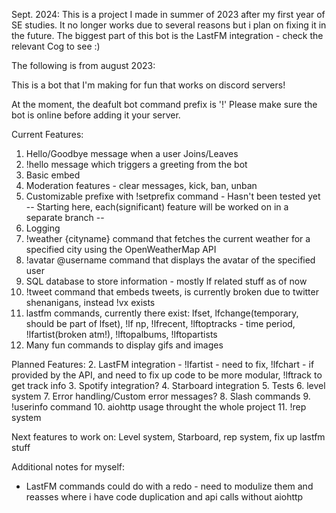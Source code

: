 Sept. 2024: This is a project I made in summer of 2023 after my first year of SE studies. It no longer works due to several reasons but i plan on fixing it in the future. The biggest part of this bot is the LastFM integration - check the relevant Cog to see :)

The following is from august 2023:

This is a bot that I'm making for fun that works on discord servers!

At the moment, the deafult bot command prefix is '!'
Please make sure the bot is online before adding it your server.

Current Features: 
1. Hello/Goodbye message when a user Joins/Leaves 
2. !hello message which triggers a greeting from the bot 
3. Basic embed 
4. Moderation features - clear messages, kick, ban, unban
5. Customizable prefixe with !setprefix command - Hasn't  been tested yet
-- Starting here, each(significant) feature will be worked on in a separate branch --
6. Logging
7. !weather {cityname} command that fetches the current weather for a specified city using the OpenWeatherMap API
8. !avatar @username command that displays the avatar of the specified user
9. SQL database to store information - mostly lf related stuff as of now
10. !tweet command that embeds tweets, is currently broken due to twitter shenanigans, instead !vx exists
11. lastfm commands, currently there exist: lfset, lfchange(temporary, should be part of lfset), !lf np, !lfrecent, !lftoptracks - time period, !lfartist(broken atm!), !lftopalbums, !lftopartists
12. Many fun commands to display gifs and images


Planned Features:
2. LastFM integration - !lfartist - need to fix, !lfchart - if provided by the API, and need to fix up code to be more modular, !lftrack to get track info
3. Spotify integration? 
4. Starboard integration
5. Tests
6. level system
7. Error handling/Custom error messages?
8. Slash commands
9. !userinfo command
10. aiohttp usage throught the whole project
11. !rep system

Next features to work on: Level system, Starboard, rep system, fix up lastfm stuff

Additional notes for myself:
- LastFM commands could do with a redo - need to modulize them and reasses where i have code duplication and api calls without aiohttp
